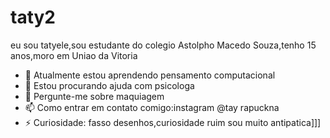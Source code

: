 # taty2

eu sou tatyele,sou estudante do colegio Astolpho Macedo Souza,tenho 15 anos,moro em Uniao da Vitoria


- 🌱 Atualmente estou aprendendo pensamento computacional
- 🤔 Estou procurando ajuda com psicologa
- 💬 Pergunte-me sobre maquiagem
- 📫 Como entrar em contato comigo:instagram @tay rapuckna
- ⚡ Curiosidade: fasso desenhos,curiosidade ruim sou muito antipatica]]]
